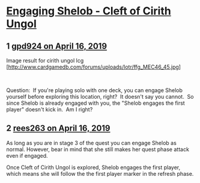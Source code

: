# [Engaging Shelob - Cleft of Cirith Ungol](https://community.fantasyflightgames.com/topic/294014-engaging-shelob-cleft-of-cirith-ungol/)

## 1 [gpd924 on April 16, 2019](https://community.fantasyflightgames.com/topic/294014-engaging-shelob-cleft-of-cirith-ungol/?do=findComment&comment=3679990)

Image result for cirith ungol lcg [http://www.cardgamedb.com/forums/uploads/lotr/ffg_MEC46_45.jpg]

 

Question:  If you're playing solo with one deck, you can engage Shelob yourself before exploring this location, right?  It doesn't say you cannot.  So since Shelob is already engaged with you, the "Shelob engages the first player" doesn't kick in.  Am I right?

## 2 [rees263 on April 16, 2019](https://community.fantasyflightgames.com/topic/294014-engaging-shelob-cleft-of-cirith-ungol/?do=findComment&comment=3680246)

As long as you are in stage 3 of the quest you can engage Shelob as normal. However, bear in mind that she still makes her quest phase attack even if engaged. 

Once Cleft of Cirith Ungol is explored, Shelob engages the first player, which means she will follow the the first player marker in the refresh phase.

